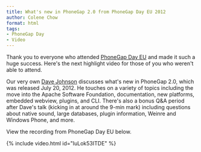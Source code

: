 ```yaml
---
title: What's new in PhoneGap 2.0 from PhoneGap Day EU 2012
author: Colene Chow
format: html
tags:
- PhoneGap Day
- Video
---
```


Thank you to everyone who attended [PhoneGap Day EU](http://pgday.phonegap.com/eu2012/) and made it such a huge success. Here's the next highlight video for those of you who weren't able to attend.

Our very own [Dave Johnson](http://twitter.com/davejohnson) discusses what's new in PhoneGap 2.0, which was released July 20, 2012\. He touches on a variety of topics including the move into the Apache Software Foundation, documentation, new platforms, embedded webview, plugins, and CLI. There's also a bonus Q&A period after Dave's talk (kicking in at around the 9-min mark) including questions about native sound, large databases, plugin information, Weinre and Windows Phone, and more.

View the recording from PhoneGap Day EU below.

{% include video.html id="IuLok53ITDE" %}
